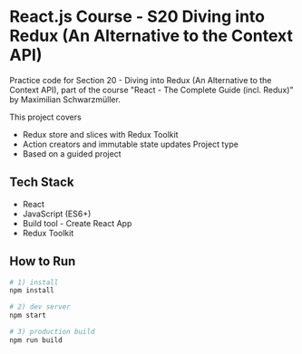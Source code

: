 # React.js Course - S20 Diving into Redux (An Alternative to the Context API)

Practice code for Section 20 - Diving into Redux (An Alternative to the Context API), part of the course "React - The Complete Guide (incl. Redux)" by Maximilian Schwarzmüller.

This project covers
- Redux store and slices with Redux Toolkit
- Action creators and immutable state updates
Project type
- Based on a guided project

## Tech Stack
- React
- JavaScript (ES6+)
- Build tool - Create React App
- Redux Toolkit
## How to Run

```bash
# 1) install
npm install

# 2) dev server
npm start

# 3) production build
npm run build
```